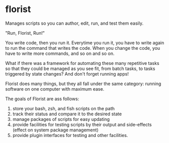 # florist
Manages scripts so you can author, edit, run, and test them easily.

"Run, Florist, Run!"

You write code, then you run it. Everytime you run it, you have to write again to run the command that writes the code. When you change the code, you have to write more commands, and so on and so on. 

What if there was a framework for automating these many repetitive tasks so that they could be managed as you see fit, from batch tasks, to tasks triggered by state changes? And don't forget running apps!

Florist does many things, but they all fall under the same category: running software on one computer with maximum ease.

The goals of Florist are ass follows:
1. store your bash, zsh, and fish scripts on the path
2. track their status and compare it to the desired state
3. manage packages of scripts for easy updating
4. provide facilities for testing scripts by their output and side-effects (effect on system package management)
5. provide plugin interfaces for testing and other facilities.
